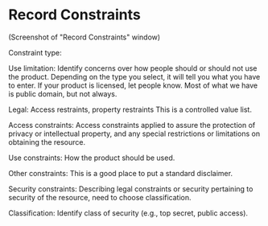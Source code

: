 # Record Constraints

\(Screenshot of "Record Constraints" window\)

Constraint type: 

Use limitation:  Identify concerns over how people should or should not use the product. Depending on the type you select, it will tell you what you have to enter. If your product is licensed, let people know. Most of what we have is public domain, but not always.

 Legal: Access restraints, property restraints  This is a controlled value list.

Access constraints: Access constraints applied to assure the protection of privacy or intellectual property, and any special restrictions or limitations on obtaining the resource. 

Use constraints: How the product should be used.

Other constraints: This is a good place to put a standard disclaimer.

Security constraints: Describing legal constraints or security pertaining to security of the resource, need to choose classification. 

Classification: Identify class of security \(e.g., top secret, public access\).



